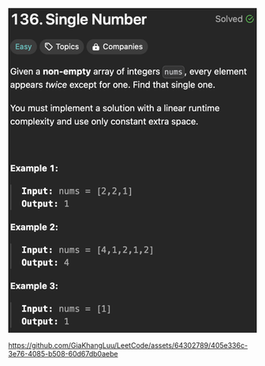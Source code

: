 <img width="565" alt="topic" src="./topic_single_number.png">

https://github.com/GiaKhangLuu/LeetCode/assets/64302789/405e336c-3e76-4085-b508-60d67db0aebe

